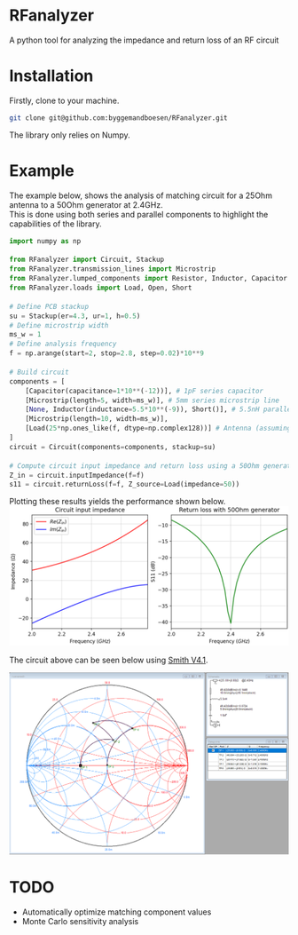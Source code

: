 # RFanalyzer
A python tool for analyzing the impedance and return loss of an RF circuit

# Installation
Firstly, clone to your machine.
```bash
git clone git@github.com:byggemandboesen/RFanalyzer.git
```

The library only relies on Numpy.

# Example
The example below, shows the analysis of matching circuit for a 25Ohm antenna to a 50Ohm generator at 2.4GHz. <br>
This is done using both series and parallel components to highlight the capabilities of the library.

```python
import numpy as np

from RFanalyzer import Circuit, Stackup
from RFanalyzer.transmission_lines import Microstrip
from RFanalyzer.lumped_components import Resistor, Inductor, Capacitor
from RFanalyzer.loads import Load, Open, Short

# Define PCB stackup
su = Stackup(er=4.3, ur=1, h=0.5)
# Define microstrip width
ms_w = 1
# Define analysis frequency
f = np.arange(start=2, stop=2.8, step=0.02)*10**9

# Build circuit
components = [
    [Capacitor(capacitance=1*10**(-12))], # 1pF series capacitor
    [Microstrip(length=5, width=ms_w)], # 5mm series microstrip line
    [None, Inductor(inductance=5.5*10**(-9)), Short()], # 5.5nH parallel inductor to ground
    [Microstrip(length=10, width=ms_w)],
    [Load(25*np.ones_like(f, dtype=np.complex128))] # Antenna (assuming constant 25Ohm across frequency range)
]
circuit = Circuit(components=components, stackup=su)

# Compute circuit input impedance and return loss using a 50Ohm generator
Z_in = circuit.inputImpedance(f=f)
s11 = circuit.returnLoss(f=f, Z_source=Load(impedance=50))
```

Plotting these results yields the performance shown below.
![Example matching circuit analysis](matching_example.png)

The circuit above can be seen below using [Smith V4.1](http://www.fritz.dellsperger.net/smith.html).

![Impedance change across circuit in Smith Chart](matching_example_circuit.png)

# TODO
* Automatically optimize matching component values
* Monte Carlo sensitivity analysis